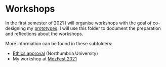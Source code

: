 # Workshops

In the first semester of 2021 I will organise workshops with the goal of co-designing my [prototypes](../prototyping). I will use this folder to document the preparation and reflections about the workshops.

More information can be found in these subfolders:

- [Ethics approval](ethics) (Northumbria University)
- My workshop at [MozFest 2021](mozfest)
